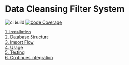 Data Cleansing Filter System
============================

![ci build](https://github.com/samsonasik/data-cleansing-filter-system/workflows/ci%20build/badge.svg)
[![Code Coverage](https://codecov.io/gh/samsonasik/data-cleansing-filter-system/branch/master/graph/badge.svg)](https://codecov.io/gh/samsonasik/data-cleansing-filter-system)

[1. Installation](/docs/installation.md)\
[2. Database Structure](/docs/database-structure.md)\
[3. Import Flow](/docs/flow.md)\
[4. Usage](/docs/usage.md)\
[5. Testing](/docs/testing.md)\
[6. Continues Integration](/docs/continues-integration.md)
